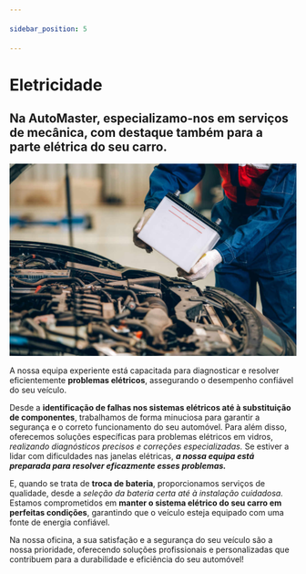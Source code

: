 ```yaml
---

sidebar_position: 5

---
```



# Eletricidade


## Na AutoMaster, especializamo-nos em serviços de mecânica, com destaque também para a **parte elétrica do seu carro.** 

![Bateria](./img/bateria.jpg)

A nossa equipa experiente está capacitada para diagnosticar e resolver eficientemente **problemas elétricos**, assegurando o desempenho confiável do seu veículo.

Desde a **identificação de falhas nos sistemas elétricos até à substituição de componentes**, trabalhamos de forma minuciosa para garantir a segurança e o correto funcionamento do seu automóvel. Para além disso, oferecemos soluções específicas para problemas elétricos em vidros, _realizando diagnósticos precisos e correções especializadas._ Se estiver a lidar com dificuldades nas janelas elétricas, **_a nossa equipa está preparada para resolver eficazmente esses problemas._**

 

E, quando se trata de **troca de bateria**, proporcionamos serviços de qualidade, desde a _seleção da bateria certa até à instalação cuidadosa._ Estamos comprometidos em **manter o sistema elétrico do seu carro em perfeitas condições**, garantindo que o veículo esteja equipado com uma fonte de energia confiável.

 

Na nossa oficina, a sua satisfação e a segurança do seu veículo são a nossa prioridade, oferecendo soluções profissionais e personalizadas que contribuem para a durabilidade e eficiência do seu automóvel!

